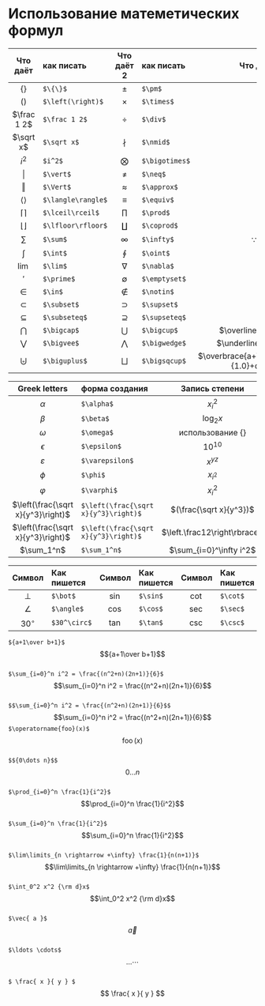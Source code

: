 # Использование матеметических формул

|     Что даёт     | как писать         |  Что даёт 2  | как писать     |                  Что даёт 3                   | как писать                                      |
| :--------------: | :----------------- | :----------: | :------------- | :-------------------------------------------: | :---------------------------------------------- |
|      $\{\}$      | `$\{\}$`           |    $\pm$     | `$\pm$`        |                  $\uparrow$                   | `$\uparrow$`                                    |
| $\left(\right)$  | `$\left(\right)$`  |   $\times$   | `$\times$`     |                 $\downarrow$                  | `$\downarrow$`                                  |
|   $\frac 1 2$    | `$\frac 1 2$`      |    $\div$    | `$\div$`       |                  $\Uparrow$                   | `$\Uparrow$`                                    |
|    $\sqrt x$     | `$\sqrt x$`        |   $\nmid$    | `$\nmid$`      |                 $\Downarrow$                  | `$\Downarrow$`                                  |
|      $i^2$       | `$i^2$`            | $\bigotimes$ | `$\bigotimes$` |                 $\rightarrow$                 | `$\rightarrow$`                                 |
|     $\vert$      | `$\vert$`          |    $\neq$    | `$\neq$`       |                 $\leftarrow$                  | `$\leftarrow$`                                  |
|     $\Vert$      | `$\Vert$`          |  $\approx$   | `$\approx$`    |               $\longrightarrow$               | `$\longrightarrow$`                             |
| $\langle\rangle$ | `$\langle\rangle$` |   $\equiv$   | `$\equiv$`     |               $\longleftarrow$                | `$\longleftarrow$`                              |
|  $\lceil\rceil$  | `$\lceil\rceil$`   |   $\prod$    | `$\prod$`      |                 $\Rightarrow$                 | `$\Rightarrow$`                                 |
| $\lfloor\rfloor$ | `$\lfloor\rfloor$` |  $\coprod$   | `$\coprod$`    |                 $\Leftarrow$                  | `$\Leftarrow$`                                  |
|      $\sum$      | `$\sum$`           |   $\infty$   | `$\infty$`     |                 $∵：\because$                 | `$∵：\because$`                                 |
|      $\int$      | `$\int$`           |   $\oint$    | `$\oint$`      |                    $\not=$                    | `$\not=$`                                       |
|      $\lim$      | `$\lim$`           |   $\nabla$   | `$\nabla$`     |                   $\exists$                   | `$\exists$`                                     |
|     $\prime$     | `$\prime$`         | $\emptyset$  | `$\emptyset$`  |                   $\forall$                   | `$\forall$`                                     |
|      $\in$       | `$\in$`            |   $\notin$   | `$\notin$`     |                   $\hat{y}$                   | `$\hat{y}$`                                     |
|    $\subset$     | `$\subset$`        |  $\supset$   | `$\supset$`    |                  $\check{y}$                  | `$\check{y}$`                                   |
|   $\subseteq$    | `$\subseteq$`      | $\supseteq$  | `$\supseteq$`  |                  $\breve{y}$                  | `$breve{y}$`                                    |
|    $\bigcap$     | `$\bigcap$`        |  $\bigcup$   | `$\bigcup$`    |             $\overline{a+b+c+d}$              | `$\overline{a+b+c+d}$`                          |
|    $\bigvee$     | `$\bigvee$`        | $\bigwedge$  | `$\bigwedge$`  |             $\underline{a+b+c+d}$             | `$\underline{a+b+c+d}$`                         |
|   $\biguplus$    | `$\biguplus$`      | $\bigsqcup$  | `$\bigsqcup$`  | $\overbrace{a+\underbrace{b+c}{1.0}+d}^{2.0}$ | `$\overbrace{a+\underbrace{b+c}{1.0}+d}^{2.0}$` |

|           Greek letters            | форма создания                       |        Запись степени        | форма создания                 |
| :--------------------------------: | :----------------------------------- | :--------------------------: | :----------------------------- |
|              $\alpha$              | `$\alpha$`                           |           $x_i^2$            | `$x_i^2$`                      |
|              $\beta$               | `$\beta$`                            |          $\log_2 x$          | `$\log_2 x$`                   |
|              $\omega$              | `$\omega$`                           |       использование {}       |                                |
|             $\epsilon$             | `$\epsilon$`                         |          $10^{10}$           | `$10^{10}$`                    |
|           $\varepsilon$            | `$\varepsilon$`                      |          ${x^y}^z$           | `${x^y}^z$`                    |
|               $\phi$               | `$\phi$`                             |          $x_{i^2}$           | `$\varepsilon$`                |
|             $\varphi$              | `$\varphi$`                          |          ${x_i}^2$           | `$\phi$`                       |
| $\left(\frac{\sqrt x}{y^3}\right)$ | `$\left(\frac{\sqrt x}{y^3}\right)$` |   $(\frac{\sqrt x}{y^3})$    | `$(\frac{\sqrt x}{y^3})$`      |
| $\left(\frac{\sqrt x}{y^3}\right)$ | `$\left(\frac{\sqrt x}{y^3}\right)$` | $\left.\frac12\right\rbrace$ | `$\left.\frac12\right\rbrace$` |
|             $\sum_1^n$             | `$\sum_1^n$`                         |   $\sum_{i=0}^\infty i^2$    | `$\sum_{i=0}^\infty i^2$`      |

|   Символ   | Как пишется  | Символ | Как пишется | Символ | Как пишется |
| :--------: | :----------- | :----: | :---------- | :----: | :---------- |
|   $\bot$   | `$\bot$`     | $\sin$ | `$\sin$`    | $\cot$ | `$\cot$`    |
|  $\angle$  | `$\angle$`   | $\cos$ | `$\cos$`    | $\sec$ | `$\sec$`    |
| $30^\circ$ | `$30^\circ$` | $\tan$ | `$\tan$`    | $\csc$ | `$\csc$`    |

`${a+1\over b+1}$`  
$${a+1\over b+1}$$  
`$\sum_{i=0}^n i^2 = \frac{(n^2+n)(2n+1)}{6}$`  
$$\sum_{i=0}^n i^2 = \frac{(n^2+n)(2n+1)}{6}$$  
`$$\sum_{i=0}^n i^2 = \frac{(n^2+n)(2n+1)}{6}$$`  
$$\sum_{i=0}^n i^2 = \frac{(n^2+n)(2n+1)}{6}$$
`$\operatorname{foo}(x)$`  
$$\operatorname{foo}(x)$$  
`$${0\dots n}$$`  
$${0\dots n}$$  
`$\prod_{i=0}^n \frac{1}{i^2}$`  
$$\prod_{i=0}^n \frac{1}{i^2}$$  
`$\sum_{i=0}^n \frac{1}{i^2}$`  
$$\sum_{i=0}^n \frac{1}{i^2}$$  
`$\lim\limits_{n \rightarrow +\infty} \frac{1}{n(n+1)}$`  
$$\lim\limits_{n \rightarrow +\infty} \frac{1}{n(n+1)}$$  
`$\int_0^2 x^2 {\rm d}x$`  
$$\int_0^2 x^2 {\rm d}x$$  
`$\vec{ a }$`  
$$\vec{ a }$$  
`$\ldots \cdots$`  
$$\ldots \cdots$$  
`$ \frac{ x }{ y } $`  
$$ \frac{ x }{ y } $$